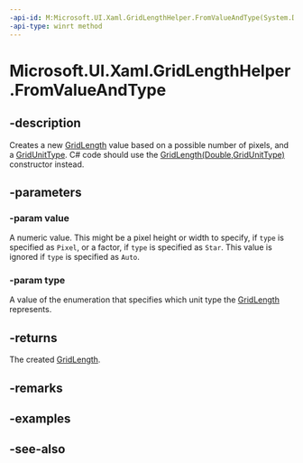 ```yaml
---
-api-id: M:Microsoft.UI.Xaml.GridLengthHelper.FromValueAndType(System.Double,Microsoft.UI.Xaml.GridUnitType)
-api-type: winrt method
---
```


<!-- Method syntax
public Microsoft.UI.Xaml.GridLength FromValueAndType(System.Double value, Microsoft.UI.Xaml.GridUnitType type)
-->

# Microsoft.UI.Xaml.GridLengthHelper.FromValueAndType

## -description

Creates a new [GridLength](gridlength.md) value based on a possible number of pixels, and a [GridUnitType](gridunittype.md). C# code should use the [GridLength(Double,GridUnitType)](/dotnet/api/windows.ui.xaml.gridlength.-ctor#Windows_UI_Xaml_GridLength__ctor_System_Double_Windows_UI_Xaml_GridUnitType_) constructor instead.

## -parameters

### -param value

A numeric value. This might be a pixel height or width to specify, if `type` is specified as `Pixel`, or a factor, if `type` is specified as `Star`. This value is ignored if `type` is specified as `Auto`.

### -param type

A value of the enumeration that specifies which unit type the [GridLength](gridlength.md) represents.

## -returns

The created [GridLength](gridlength.md).

## -remarks

## -examples

## -see-also
